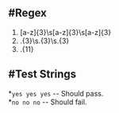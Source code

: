#Regex
---
1. [a-z]{3}\s[a-z]{3}\s[a-z]{3}
2. .{3}\s.{3}\s.{3}
3. .{11}

#Test Strings 
--- 
*`yes yes yes` -- Should pass.  
*`no no no` -- Should fail.  